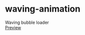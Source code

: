 # waving-animation

Waving bubble loader<BR>
[Preview](https://karto4an.github.io/waving-animation)
